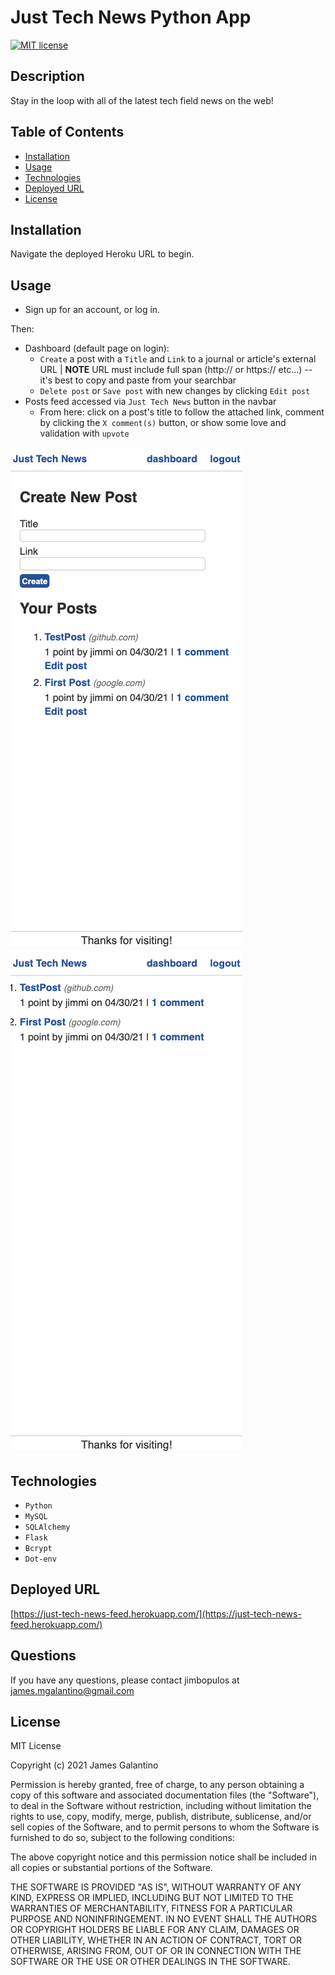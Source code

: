 # Just Tech News Python App

[![MIT license](https://img.shields.io/badge/License-MIT-blue.svg)](https://lbesson.mit-license.org/)

## Description

Stay in the loop with all of the latest tech field news on the web!

## Table of Contents

- [Installation](#installation)
- [Usage](#usage)
- [Technologies](#technologies)
- [Deployed URL](#deployed-url)
- [License](#license)

## Installation

Navigate the deployed Heroku URL to begin.

## Usage

- Sign up for an account, or log in.

Then:

- Dashboard (default page on login):
  - `Create` a post with a `Title` and `Link` to a journal or article's external URL | **NOTE** URL must include full span (http:// or https:// etc...) -- it's best to copy and paste from your searchbar
  - `Delete post` or `Save post` with new changes by clicking `Edit post`
- Posts feed accessed via `Just Tech News` button in the navbar
  - From here: click on a post's title to follow the attached link, comment by clicking the `X comment(s)` button, or show some love and validation with `upvote`

![just-tech-news-dashboard](app/images/just-tech-news-dashboard.png)
![just-tech-news-feed](app/images/just-tech-news-feed.png)

## Technologies

- `Python`
- `MySQL`
- `SQLAlchemy`
- `Flask`
- `Bcrypt`
- `Dot-env`

## Deployed URL

[https://just-tech-news-feed.herokuapp.com/](https://just-tech-news-feed.herokuapp.com/)

## Questions

If you have any questions, please contact jimbopulos at james.mgalantino@gmail.com

## License

MIT License

Copyright (c) 2021 James Galantino

Permission is hereby granted, free of charge, to any person obtaining a copy
of this software and associated documentation files (the "Software"), to deal
in the Software without restriction, including without limitation the rights
to use, copy, modify, merge, publish, distribute, sublicense, and/or sell
copies of the Software, and to permit persons to whom the Software is
furnished to do so, subject to the following conditions:

The above copyright notice and this permission notice shall be included in all
copies or substantial portions of the Software.

THE SOFTWARE IS PROVIDED "AS IS", WITHOUT WARRANTY OF ANY KIND, EXPRESS OR
IMPLIED, INCLUDING BUT NOT LIMITED TO THE WARRANTIES OF MERCHANTABILITY,
FITNESS FOR A PARTICULAR PURPOSE AND NONINFRINGEMENT. IN NO EVENT SHALL THE
AUTHORS OR COPYRIGHT HOLDERS BE LIABLE FOR ANY CLAIM, DAMAGES OR OTHER
LIABILITY, WHETHER IN AN ACTION OF CONTRACT, TORT OR OTHERWISE, ARISING FROM,
OUT OF OR IN CONNECTION WITH THE SOFTWARE OR THE USE OR OTHER DEALINGS IN THE
SOFTWARE.
